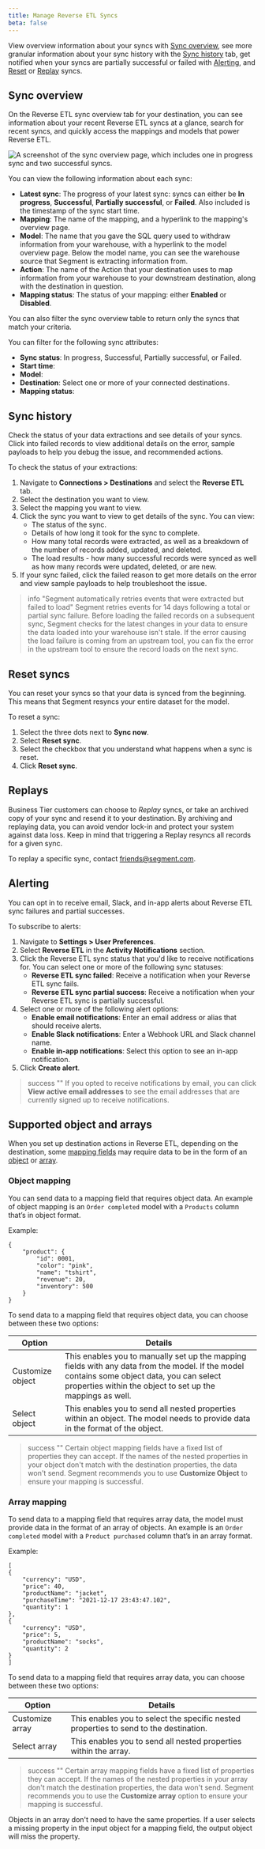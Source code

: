 ```yaml
---
title: Manage Reverse ETL Syncs
beta: false
---
```


View overview information about your syncs with [Sync overview](#sync-overview), see more granular information about your sync history with the [Sync history](#sync-history) tab, get notified when your syncs are partially successful or failed with [Alerting](#alerting), and [Reset](#reset-syncs) or [Replay](#replays) syncs.

## Sync overview
On the Reverse ETL sync overview tab for your destination, you can see information about your recent Reverse ETL syncs at a glance, search for recent syncs, and quickly access the mappings and models that power Reverse ETL.

![A screenshot of the sync overview page, which includes one in progress sync and two successful syncs. ](images/sync-overview.jpeg)

You can view the following information about each sync: 
- **Latest sync**: The progress of your latest sync: syncs can either be **In progress**, **Successful**, **Partially successful**, or **Failed**. Also included is the timestamp of the sync start time.
- **Mapping**: The name of the mapping, and a hyperlink to the mapping's overview page. 
- **Model**: The name that you gave the SQL query used to withdraw information from your warehouse, with a hyperlink to the model overview page. Below the model name, you can see the warehouse source that Segment is extracting information from.
- **Action**: The name of the Action that your destination uses to map information from your warehouse to your downstream destination, along with the destination in question. 
- **Mapping status**: The status of your mapping: either **Enabled** or **Disabled**. 

You can also filter the sync overview table to return only the syncs that match your criteria. 

You can filter for the following sync attributes: 
- **Sync status**: In progress, Successful, Partially successful, or Failed.
- **Start time**: 
- **Model**: 
- **Destination**: Select one or more of your connected destinations. 
- **Mapping status**: 

## Sync history
Check the status of your data extractions and see details of your syncs. Click into failed records to view additional details on the error, sample payloads to help you debug the issue, and recommended actions.

To check the status of your extractions:
1. Navigate to **Connections > Destinations** and select the **Reverse ETL** tab.
2. Select the destination you want to view.
3. Select the mapping you want to view.  
4. Click the sync you want to view to get details of the sync. You can view:
    * The status of the sync.
    * Details of how long it took for the sync to complete.
    * How many total records were extracted, as well as a breakdown of the number of records added, updated, and deleted.
    * The load results - how many successful records were synced as well as how many records were updated, deleted, or are new.
5. If your sync failed, click the failed reason to get more details on the error and view sample payloads to help troubleshoot the issue.

> info "Segment automatically retries events that were extracted but failed to load"
> Segment retries events for 14 days following a total or partial sync failure. Before loading the failed records on a subsequent sync, Segment checks for the latest changes in your data to ensure the data loaded into your warehouse isn't stale. If the error causing the load failure is coming from an upstream tool, you can fix the error in the upstream tool to ensure the record loads on the next sync. 

## Reset syncs
You can reset your syncs so that your data is synced from the beginning. This means that Segment resyncs your entire dataset for the model.

To reset a sync:
1. Select the three dots next to **Sync now**.
2. Select **Reset sync**. 
3. Select the checkbox that you understand what happens when a sync is reset.
4. Click **Reset sync**.

## Replays
Business Tier customers can choose to *Replay* syncs, or take an archived copy of your sync and resend it to your destination. By archiving and replaying data, you can avoid vendor lock-in and protect your system against data loss. Keep in mind that triggering a Replay resyncs all records for a given sync.

To replay a specific sync, contact [friends@segment.com](mailto:friends@segment.com). 

## Alerting
You can opt in to receive email, Slack, and in-app alerts about Reverse ETL sync failures and partial successes. 

To subscribe to alerts: 
1. Navigate to **Settings > User Preferences**. 
2. Select **Reverse ETL** in the **Activity Notifications** section.
3. Click the Reverse ETL sync status that you'd like to receive notifications for. You can select one or more of the following sync statuses:
    - **Reverse ETL sync failed**: Receive a notification when your Reverse ETL sync fails.
    - **Reverse ETL sync partial success**: Receive a notification when your Reverse ETL sync is partially successful.
4. Select one or more of the following alert options: 
    - **Enable email notifications**: Enter an email address or alias that should receive alerts.
    - **Enable Slack notifications**: Enter a Webhook URL and Slack channel name.
    - **Enable in-app notifications**: Select this option to see an in-app notification.
5. Click **Create alert**.

> success ""
> If you opted to receive notifications by email, you can click **View active email addresses** to see the email addresses that are currently signed up to receive notifications. 

## Supported object and arrays 

When you set up destination actions in Reverse ETL, depending on the destination, some [mapping fields](/docs/connections/reverse-etl/setup/#step-4-create-mappings) may require data to be in the form of an [object](/docs/connections/reverse-etl/manage-retl/#object-mapping) or [array](/docs/connections/reverse-etl/manage-retl/#array-mapping). 

### Object mapping
You can send data to a mapping field that requires object data. An example of object mapping is an `Order completed` model with a `Products` column that’s in object format. 

Example: 
    
    {
        "product": {
            "id": 0001,
            "color": "pink",
            "name": "tshirt",
            "revenue": 20,
            "inventory": 500
        }
    }

To send data to a mapping field that requires object data, you can choose between these two options: 

Option | Details
------ | --------
Customize object | This enables you to manually set up the mapping fields with any data from the model. If the model contains some object data, you can select properties within the object to set up the mappings as well.
Select object | This enables you to send all nested properties within an object. The model needs to provide data in the format of the object. 

> success ""
> Certain object mapping fields have a fixed list of properties they can accept. If the names of the nested properties in your object don't match with the destination properties, the data won't send. Segment recommends you to use **Customize Object** to ensure your mapping is successful.


### Array mapping
To send data to a mapping field that requires array data, the model must provide data in the format of an array of objects. An example is an `Order completed` model with a `Product purchased` column that’s in an array format.

Example: 

    
    [
    {
        "currency": "USD",
        "price": 40,
        "productName": "jacket",
        "purchaseTime": "2021-12-17 23:43:47.102",
        "quantity": 1
    },
    {
        "currency": "USD",
        "price": 5,
        "productName": "socks",
        "quantity": 2
    }
    ]
    

To send data to a mapping field that requires array data, you can choose between these two options: 

Option | Details
------ | --------
Customize array | This enables you to select the specific nested properties to send to the destination. 
Select array | This enables you to send all nested properties within the array.

> success ""
> Certain array mapping fields have a fixed list of properties they can accept. If the names of the nested properties in your array don't match the destination properties, the data won't send. Segment recommends you to use the **Customize array** option to ensure your mapping is successful.

Objects in an array don't need to have the same properties. If a user selects a missing property in the input object for a mapping field, the output object will miss the property.